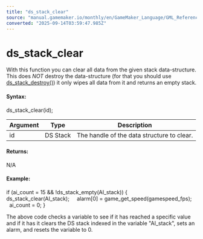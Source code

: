 ```yaml
---
title: "ds_stack_clear"
source: "manual.gamemaker.io/monthly/en/GameMaker_Language/GML_Reference/Data_Structures/DS_Stacks/ds_stack_clear.htm"
converted: "2025-09-14T03:59:47.985Z"
---
```


# ds\_stack\_clear

With this function you can clear all data from the given stack data-structure. This does _NOT_ destroy the data-structure (for that you should use [ds\_stack\_destroy()](../../../../../../../GameMaker_Language/GML_Reference/Data_Structures/DS_Stacks/ds_stack_destroy.md)) it only wipes all data from it and returns an empty stack.

#### Syntax:

ds\_stack\_clear(id);

| Argument | Type | Description |
| --- | --- | --- |
| id | DS Stack | The handle of the data structure to clear. |

#### Returns:

N/A

#### Example:

if (ai\_count = 15 && !ds\_stack\_empty(AI\_stack))
{
    ds\_stack\_clear(AI\_stack);
    alarm\[0\] = game\_get\_speed(gamespeed\_fps);
    ai\_count = 0;
}

The above code checks a variable to see if it has reached a specific value and if it has it clears the DS stack indexed in the variable "AI\_stack", sets an alarm, and resets the variable to 0.